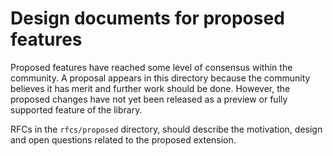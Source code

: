 # Design documents for proposed features

Proposed features have reached some level of consensus within the 
community. A proposal appears in this directory because the
community believes it has merit and further work should be done.
However, the proposed changes have not yet been released as a
preview or fully supported feature of the library.

RFCs in the `rfcs/proposed` directory, should describe the motivation,
design and open questions related to the proposed extension.
